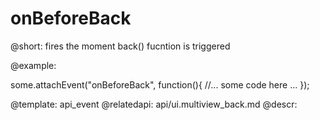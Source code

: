 onBeforeBack
=============


@short: fires the moment back() fucntion is triggered
	

@example: 
	
some.attachEvent("onBeforeBack", function(){
    //... some code here ... 
});

@template:	api_event
@relatedapi:
	api/ui.multiview_back.md
@descr:



